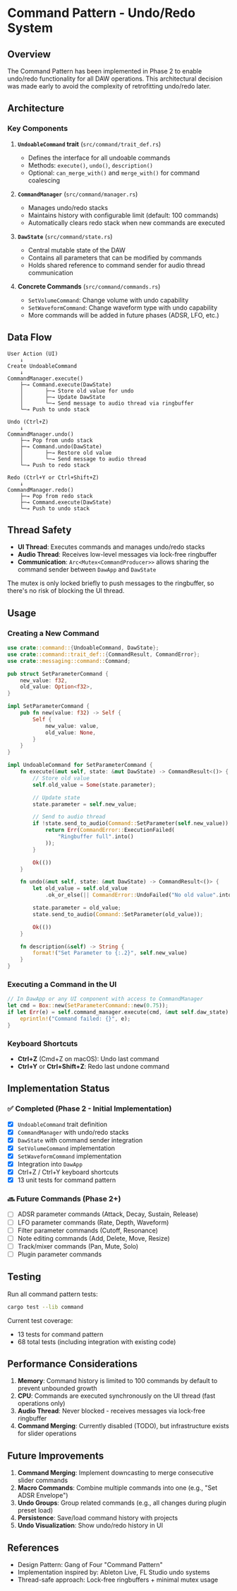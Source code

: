 # Command Pattern - Undo/Redo System

## Overview

The Command Pattern has been implemented in Phase 2 to enable undo/redo functionality for all DAW operations. This architectural decision was made early to avoid the complexity of retrofitting undo/redo later.

## Architecture

### Key Components

1. **`UndoableCommand` trait** (`src/command/trait_def.rs`)
   - Defines the interface for all undoable commands
   - Methods: `execute()`, `undo()`, `description()`
   - Optional: `can_merge_with()` and `merge_with()` for command coalescing

2. **`CommandManager`** (`src/command/manager.rs`)
   - Manages undo/redo stacks
   - Maintains history with configurable limit (default: 100 commands)
   - Automatically clears redo stack when new commands are executed

3. **`DawState`** (`src/command/state.rs`)
   - Central mutable state of the DAW
   - Contains all parameters that can be modified by commands
   - Holds shared reference to command sender for audio thread communication

4. **Concrete Commands** (`src/command/commands.rs`)
   - `SetVolumeCommand`: Change volume with undo capability
   - `SetWaveformCommand`: Change waveform type with undo capability
   - More commands will be added in future phases (ADSR, LFO, etc.)

## Data Flow

```
User Action (UI)
    ↓
Create UndoableCommand
    ↓
CommandManager.execute()
    ├─→ Command.execute(DawState)
    │       ├─→ Store old value for undo
    │       ├─→ Update DawState
    │       └─→ Send message to audio thread via ringbuffer
    └─→ Push to undo stack

Undo (Ctrl+Z)
    ↓
CommandManager.undo()
    ├─→ Pop from undo stack
    ├─→ Command.undo(DawState)
    │       ├─→ Restore old value
    │       └─→ Send message to audio thread
    └─→ Push to redo stack

Redo (Ctrl+Y or Ctrl+Shift+Z)
    ↓
CommandManager.redo()
    ├─→ Pop from redo stack
    ├─→ Command.execute(DawState)
    └─→ Push to undo stack
```

## Thread Safety

- **UI Thread**: Executes commands and manages undo/redo stacks
- **Audio Thread**: Receives low-level messages via lock-free ringbuffer
- **Communication**: `Arc<Mutex<CommandProducer>>` allows sharing the command sender between `DawApp` and `DawState`

The mutex is only locked briefly to push messages to the ringbuffer, so there's no risk of blocking the UI thread.

## Usage

### Creating a New Command

```rust
use crate::command::{UndoableCommand, DawState};
use crate::command::trait_def::{CommandResult, CommandError};
use crate::messaging::command::Command;

pub struct SetParameterCommand {
    new_value: f32,
    old_value: Option<f32>,
}

impl SetParameterCommand {
    pub fn new(value: f32) -> Self {
        Self {
            new_value: value,
            old_value: None,
        }
    }
}

impl UndoableCommand for SetParameterCommand {
    fn execute(&mut self, state: &mut DawState) -> CommandResult<()> {
        // Store old value
        self.old_value = Some(state.parameter);

        // Update state
        state.parameter = self.new_value;

        // Send to audio thread
        if !state.send_to_audio(Command::SetParameter(self.new_value)) {
            return Err(CommandError::ExecutionFailed(
                "Ringbuffer full".into()
            ));
        }

        Ok(())
    }

    fn undo(&mut self, state: &mut DawState) -> CommandResult<()> {
        let old_value = self.old_value
            .ok_or_else(|| CommandError::UndoFailed("No old value".into()))?;

        state.parameter = old_value;
        state.send_to_audio(Command::SetParameter(old_value));

        Ok(())
    }

    fn description(&self) -> String {
        format!("Set Parameter to {:.2}", self.new_value)
    }
}
```

### Executing a Command in the UI

```rust
// In DawApp or any UI component with access to CommandManager
let cmd = Box::new(SetParameterCommand::new(0.75));
if let Err(e) = self.command_manager.execute(cmd, &mut self.daw_state) {
    eprintln!("Command failed: {}", e);
}
```

### Keyboard Shortcuts

- **Ctrl+Z** (Cmd+Z on macOS): Undo last command
- **Ctrl+Y** or **Ctrl+Shift+Z**: Redo last undone command

## Implementation Status

### ✅ Completed (Phase 2 - Initial Implementation)

- [x] `UndoableCommand` trait definition
- [x] `CommandManager` with undo/redo stacks
- [x] `DawState` with command sender integration
- [x] `SetVolumeCommand` implementation
- [x] `SetWaveformCommand` implementation
- [x] Integration into `DawApp`
- [x] Ctrl+Z / Ctrl+Y keyboard shortcuts
- [x] 13 unit tests for command pattern

### 🔜 Future Commands (Phase 2+)

- [ ] ADSR parameter commands (Attack, Decay, Sustain, Release)
- [ ] LFO parameter commands (Rate, Depth, Waveform)
- [ ] Filter parameter commands (Cutoff, Resonance)
- [ ] Note editing commands (Add, Delete, Move, Resize)
- [ ] Track/mixer commands (Pan, Mute, Solo)
- [ ] Plugin parameter commands

## Testing

Run all command pattern tests:
```bash
cargo test --lib command
```

Current test coverage:
- 13 tests for command pattern
- 68 total tests (including integration with existing code)

## Performance Considerations

1. **Memory**: Command history is limited to 100 commands by default to prevent unbounded growth
2. **CPU**: Commands are executed synchronously on the UI thread (fast operations only)
3. **Audio Thread**: Never blocked - receives messages via lock-free ringbuffer
4. **Command Merging**: Currently disabled (TODO), but infrastructure exists for slider operations

## Future Improvements

1. **Command Merging**: Implement downcasting to merge consecutive slider commands
2. **Macro Commands**: Combine multiple commands into one (e.g., "Set ADSR Envelope")
3. **Undo Groups**: Group related commands (e.g., all changes during plugin preset load)
4. **Persistence**: Save/load command history with projects
5. **Undo Visualization**: Show undo/redo history in UI

## References

- Design Pattern: Gang of Four "Command Pattern"
- Implementation inspired by: Ableton Live, FL Studio undo systems
- Thread-safe approach: Lock-free ringbuffers + minimal mutex usage
